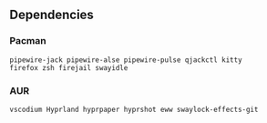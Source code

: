## Dependencies

### Pacman
```
pipewire-jack pipewire-alse pipewire-pulse qjackctl kitty
firefox zsh firejail swayidle
```

### AUR
```
vscodium Hyprland hyprpaper hyprshot eww swaylock-effects-git
```